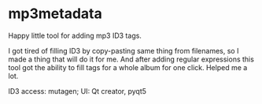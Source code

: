 # mp3metadata
Happy little tool for adding mp3 ID3 tags.

I got tired of filling ID3 by copy-pasting same thing from filenames, so I made a thing that will do it for me. 
And after adding regular expressions this tool got the ability to fill tags for a whole album for one click.
Helped me a lot.

ID3 access: mutagen;
UI: Qt creator, pyqt5
